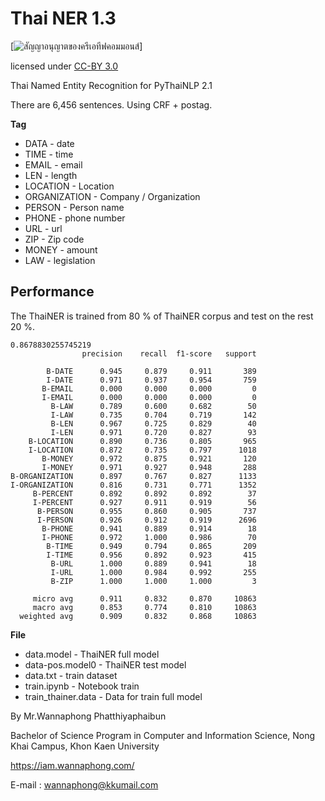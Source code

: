 # Thai NER 1.3

[![สัญญาอนุญาตของครีเอทีฟคอมมอนส์](https://i.creativecommons.org/l/by/3.0/th/88x31.png)]

licensed under [CC-BY 3.0](http://creativecommons.org/licenses/by/3.0/)

Thai Named Entity Recognition for PyThaiNLP 2.1

There are 6,456 sentences. Using CRF + postag.

**Tag**

- DATA - date
- TIME - time
- EMAIL - email
- LEN - length
- LOCATION - Location
- ORGANIZATION - Company / Organization
- PERSON - Person name
- PHONE - phone number
- URL - url
- ZIP - Zip code
- MONEY - amount
- LAW - legislation


## Performance

The ThaiNER is trained from 80 % of ThaiNER corpus and test on the rest 20 %.

```
0.8678830255745219
                precision    recall  f1-score   support

        B-DATE      0.945     0.879     0.911       389
        I-DATE      0.971     0.937     0.954       759
       B-EMAIL      0.000     0.000     0.000         0
       I-EMAIL      0.000     0.000     0.000         0
         B-LAW      0.789     0.600     0.682        50
         I-LAW      0.735     0.704     0.719       142
         B-LEN      0.967     0.725     0.829        40
         I-LEN      0.971     0.720     0.827        93
    B-LOCATION      0.890     0.736     0.805       965
    I-LOCATION      0.872     0.735     0.797      1018
       B-MONEY      0.972     0.875     0.921       120
       I-MONEY      0.971     0.927     0.948       288
B-ORGANIZATION      0.897     0.767     0.827      1133
I-ORGANIZATION      0.816     0.731     0.771      1352
     B-PERCENT      0.892     0.892     0.892        37
     I-PERCENT      0.927     0.911     0.919        56
      B-PERSON      0.955     0.860     0.905       737
      I-PERSON      0.926     0.912     0.919      2696
       B-PHONE      0.941     0.889     0.914        18
       I-PHONE      0.972     1.000     0.986        70
        B-TIME      0.949     0.794     0.865       209
        I-TIME      0.956     0.892     0.923       415
         B-URL      1.000     0.889     0.941        18
         I-URL      1.000     0.984     0.992       255
         B-ZIP      1.000     1.000     1.000         3

     micro avg      0.911     0.832     0.870     10863
     macro avg      0.853     0.774     0.810     10863
  weighted avg      0.909     0.832     0.868     10863
```

**File**

- data.model - ThaiNER full model
- data-pos.model0 - ThaiNER test model
- data.txt - train dataset
- train.ipynb - Notebook train
- train_thainer.data - Data for train full model



By Mr.Wannaphong Phatthiyaphaibun

Bachelor of Science Program in Computer and Information Science, Nong Khai Campus, Khon Kaen University

https://iam.wannaphong.com/

E-mail : wannaphong@kkumail.com
